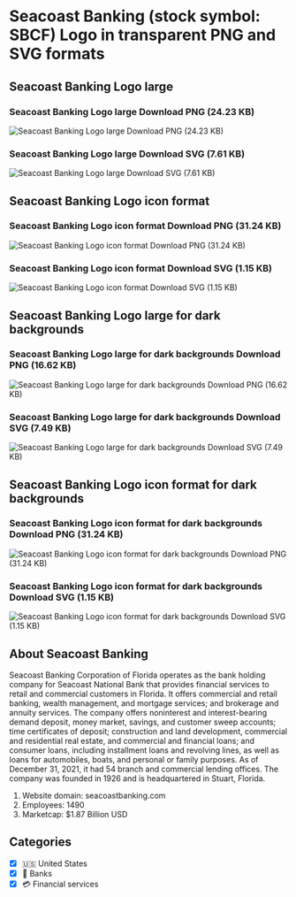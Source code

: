 # Seacoast Banking (stock symbol: SBCF) Logo in transparent PNG and SVG formats

## Seacoast Banking Logo large

### Seacoast Banking Logo large Download PNG (24.23 KB)

![Seacoast Banking Logo large Download PNG (24.23 KB)](/img/orig/SBCF_BIG-2450754b.png)

### Seacoast Banking Logo large Download SVG (7.61 KB)

![Seacoast Banking Logo large Download SVG (7.61 KB)](/img/orig/SBCF_BIG-506fddc6.svg)

## Seacoast Banking Logo icon format

### Seacoast Banking Logo icon format Download PNG (31.24 KB)

![Seacoast Banking Logo icon format Download PNG (31.24 KB)](/img/orig/SBCF-822b517c.png)

### Seacoast Banking Logo icon format Download SVG (1.15 KB)

![Seacoast Banking Logo icon format Download SVG (1.15 KB)](/img/orig/SBCF-01739bb2.svg)

## Seacoast Banking Logo large for dark backgrounds

### Seacoast Banking Logo large for dark backgrounds Download PNG (16.62 KB)

![Seacoast Banking Logo large for dark backgrounds Download PNG (16.62 KB)](/img/orig/SBCF_BIG.D-9ace1a2a.png)

### Seacoast Banking Logo large for dark backgrounds Download SVG (7.49 KB)

![Seacoast Banking Logo large for dark backgrounds Download SVG (7.49 KB)](/img/orig/SBCF_BIG.D-fb428955.svg)

## Seacoast Banking Logo icon format for dark backgrounds

### Seacoast Banking Logo icon format for dark backgrounds Download PNG (31.24 KB)

![Seacoast Banking Logo icon format for dark backgrounds Download PNG (31.24 KB)](/img/orig/SBCF.D-0d8d0421.png)

### Seacoast Banking Logo icon format for dark backgrounds Download SVG (1.15 KB)

![Seacoast Banking Logo icon format for dark backgrounds Download SVG (1.15 KB)](/img/orig/SBCF.D-3ada62c4.svg)

## About Seacoast Banking

Seacoast Banking Corporation of Florida operates as the bank holding company for Seacoast National Bank that provides financial services to retail and commercial customers in Florida. It offers commercial and retail banking, wealth management, and mortgage services; and brokerage and annuity services. The company offers noninterest and interest-bearing demand deposit, money market, savings, and customer sweep accounts; time certificates of deposit; construction and land development, commercial and residential real estate, and commercial and financial loans; and consumer loans, including installment loans and revolving lines, as well as loans for automobiles, boats, and personal or family purposes. As of December 31, 2021, it had 54 branch and commercial lending offices. The company was founded in 1926 and is headquartered in Stuart, Florida.

1. Website domain: seacoastbanking.com
2. Employees: 1490
3. Marketcap: $1.87 Billion USD


## Categories
- [x] 🇺🇸 United States
- [x] 🏦 Banks
- [x] 💳 Financial services
